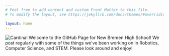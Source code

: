 ```yaml
---
# Feel free to add content and custom Front Matter to this file.
# To modify the layout, see https://jekyllrb.com/docs/themes/#overriding-theme-defaults

layout: home
---
```

![Cardinal](/assets/cardinallogo.png)
Welcome to the GitHub Page for New Bremen High School! We post regularly with some of the things we've been working on in Robotics, Computer Science, and STEM. Please look around and enjoy!